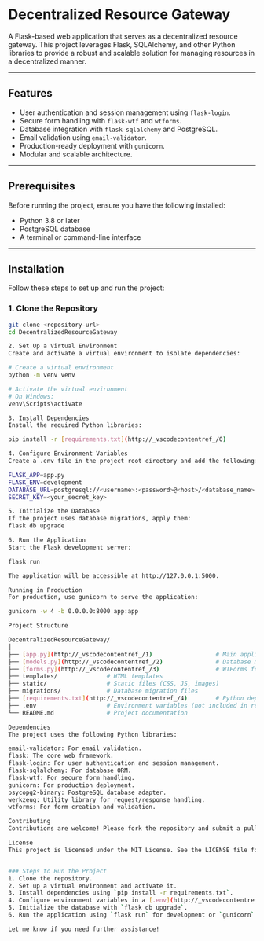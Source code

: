 # Decentralized Resource Gateway

A Flask-based web application that serves as a decentralized resource gateway. This project leverages Flask, SQLAlchemy, and other Python libraries to provide a robust and scalable solution for managing resources in a decentralized manner.

---

## Features

- User authentication and session management using `flask-login`.
- Secure form handling with `flask-wtf` and `wtforms`.
- Database integration with `flask-sqlalchemy` and PostgreSQL.
- Email validation using `email-validator`.
- Production-ready deployment with `gunicorn`.
- Modular and scalable architecture.

---

## Prerequisites

Before running the project, ensure you have the following installed:

- Python 3.8 or later
- PostgreSQL database
- A terminal or command-line interface

---

## Installation

Follow these steps to set up and run the project:

### 1. Clone the Repository
```bash
git clone <repository-url>
cd DecentralizedResourceGateway

2. Set Up a Virtual Environment
Create and activate a virtual environment to isolate dependencies:

# Create a virtual environment
python -m venv venv

# Activate the virtual environment
# On Windows:
venv\Scripts\activate

3. Install Dependencies
Install the required Python libraries:

pip install -r [requirements.txt](http://_vscodecontentref_/0)

4. Configure Environment Variables
Create a .env file in the project root directory and add the following:

FLASK_APP=app.py
FLASK_ENV=development
DATABASE_URL=postgresql://<username>:<password>@<host>/<database_name>
SECRET_KEY=<your_secret_key>

5. Initialize the Database
If the project uses database migrations, apply them:
flask db upgrade

6. Run the Application
Start the Flask development server:

flask run

The application will be accessible at http://127.0.0.1:5000.

Running in Production
For production, use gunicorn to serve the application:

gunicorn -w 4 -b 0.0.0.0:8000 app:app

Project Structure

DecentralizedResourceGateway/
│
├── [app.py](http://_vscodecontentref_/1)                  # Main application entry point
├── [models.py](http://_vscodecontentref_/2)               # Database models
├── [forms.py](http://_vscodecontentref_/3)                # WTForms for handling user input
├── templates/              # HTML templates
├── static/                 # Static files (CSS, JS, images)
├── migrations/             # Database migration files
├── [requirements.txt](http://_vscodecontentref_/4)        # Python dependencies
├── .env                    # Environment variables (not included in repo)
└── README.md               # Project documentation

Dependencies
The project uses the following Python libraries:

email-validator: For email validation.
flask: The core web framework.
flask-login: For user authentication and session management.
flask-sqlalchemy: For database ORM.
flask-wtf: For secure form handling.
gunicorn: For production deployment.
psycopg2-binary: PostgreSQL database adapter.
werkzeug: Utility library for request/response handling.
wtforms: For form creation and validation.

Contributing
Contributions are welcome! Please fork the repository and submit a pull request with your changes.

License
This project is licensed under the MIT License. See the LICENSE file for details.


### Steps to Run the Project
1. Clone the repository.
2. Set up a virtual environment and activate it.
3. Install dependencies using `pip install -r requirements.txt`.
4. Configure environment variables in a [.env](http://_vscodecontentref_/5) file.
5. Initialize the database with `flask db upgrade`.
6. Run the application using `flask run` for development or `gunicorn` for production.

Let me know if you need further assistance!